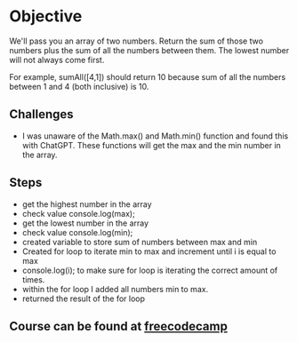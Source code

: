 # Objective
We'll pass you an array of two numbers. Return the sum of those two numbers plus the sum of all the numbers between them. The lowest number will not always come first.

For example, sumAll([4,1]) should return 10 because sum of all the numbers between 1 and 4 (both inclusive) is 10.

## Challenges
-  I was unaware of the Math.max() and Math.min() function and found this with ChatGPT. These functions will get the max and the min number in the array.

## Steps
- get the highest number in the array 
- check value console.log(max);
- get the lowest number in the array
- check value console.log(min);
- created variable to store sum of numbers between max and min
- Created for loop to iterate min to max and increment until i is equal to max
- console.log(i); to make sure for loop is iterating the correct amount of times.
- within the for loop I added all numbers min to max.
- returned the result of the for loop

## Course can be found at [freecodecamp](https://www.freecodecamp.org/learn/javascript-algorithms-and-data-structures/intermediate-algorithm-scripting/sum-all-numbers-in-a-range)
